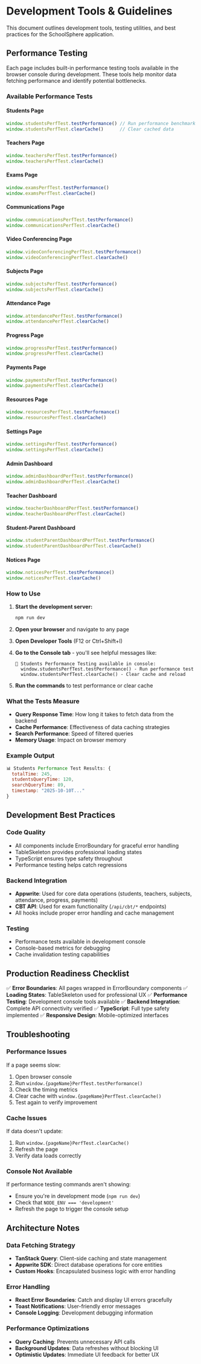 # Development Tools & Guidelines

This document outlines development tools, testing utilities, and best practices for the SchoolSphere application.

## Performance Testing

Each page includes built-in performance testing tools available in the browser console during development. These tools help monitor data fetching performance and identify potential bottlenecks.

### Available Performance Tests

#### Students Page
```javascript
window.studentsPerfTest.testPerformance() // Run performance benchmark
window.studentsPerfTest.clearCache()      // Clear cached data
```

#### Teachers Page
```javascript
window.teachersPerfTest.testPerformance()
window.teachersPerfTest.clearCache()
```

#### Exams Page
```javascript
window.examsPerfTest.testPerformance()
window.examsPerfTest.clearCache()
```

#### Communications Page
```javascript
window.communicationsPerfTest.testPerformance()
window.communicationsPerfTest.clearCache()
```

#### Video Conferencing Page
```javascript
window.videoConferencingPerfTest.testPerformance()
window.videoConferencingPerfTest.clearCache()
```

#### Subjects Page
```javascript
window.subjectsPerfTest.testPerformance()
window.subjectsPerfTest.clearCache()
```

#### Attendance Page
```javascript
window.attendancePerfTest.testPerformance()
window.attendancePerfTest.clearCache()
```

#### Progress Page
```javascript
window.progressPerfTest.testPerformance()
window.progressPerfTest.clearCache()
```

#### Payments Page
```javascript
window.paymentsPerfTest.testPerformance()
window.paymentsPerfTest.clearCache()
```

#### Resources Page
```javascript
window.resourcesPerfTest.testPerformance()
window.resourcesPerfTest.clearCache()
```

#### Settings Page
```javascript
window.settingsPerfTest.testPerformance()
window.settingsPerfTest.clearCache()
```

#### Admin Dashboard
```javascript
window.adminDashboardPerfTest.testPerformance()
window.adminDashboardPerfTest.clearCache()
```

#### Teacher Dashboard
```javascript
window.teacherDashboardPerfTest.testPerformance()
window.teacherDashboardPerfTest.clearCache()
```

#### Student-Parent Dashboard
```javascript
window.studentParentDashboardPerfTest.testPerformance()
window.studentParentDashboardPerfTest.clearCache()
```

#### Notices Page
```javascript
window.noticesPerfTest.testPerformance()
window.noticesPerfTest.clearCache()
```

### How to Use

1. **Start the development server:**
   ```bash
   npm run dev
   ```

2. **Open your browser** and navigate to any page

3. **Open Developer Tools** (F12 or Ctrl+Shift+I)

4. **Go to the Console tab** - you'll see helpful messages like:
   ```
   👥 Students Performance Testing available in console:
     window.studentsPerfTest.testPerformance() - Run performance test
     window.studentsPerfTest.clearCache() - Clear cache and reload
   ```

5. **Run the commands** to test performance or clear cache

### What the Tests Measure

- **Query Response Time**: How long it takes to fetch data from the backend
- **Cache Performance**: Effectiveness of data caching strategies
- **Search Performance**: Speed of filtered queries
- **Memory Usage**: Impact on browser memory

### Example Output
```javascript
📊 Students Performance Test Results: {
  totalTime: 245,
  studentsQueryTime: 120,
  searchQueryTime: 89,
  timestamp: "2025-10-10T..."
}
```

## Development Best Practices

### Code Quality
- All components include ErrorBoundary for graceful error handling
- TableSkeleton provides professional loading states
- TypeScript ensures type safety throughout
- Performance testing helps catch regressions

### Backend Integration
- **Appwrite**: Used for core data operations (students, teachers, subjects, attendance, progress, payments)
- **CBT API**: Used for exam functionality (`/api/cbt/*` endpoints)
- All hooks include proper error handling and cache management

### Testing
- Performance tests available in development console
- Console-based metrics for debugging
- Cache invalidation testing capabilities

## Production Readiness Checklist

✅ **Error Boundaries**: All pages wrapped in ErrorBoundary components
✅ **Loading States**: TableSkeleton used for professional UX
✅ **Performance Testing**: Development console tools available
✅ **Backend Integration**: Complete API connectivity verified
✅ **TypeScript**: Full type safety implemented
✅ **Responsive Design**: Mobile-optimized interfaces

## Troubleshooting

### Performance Issues
If a page seems slow:
1. Open browser console
2. Run `window.{pageName}PerfTest.testPerformance()`
3. Check the timing metrics
4. Clear cache with `window.{pageName}PerfTest.clearCache()`
5. Test again to verify improvement

### Cache Issues
If data doesn't update:
1. Run `window.{pageName}PerfTest.clearCache()`
2. Refresh the page
3. Verify data loads correctly

### Console Not Available
If performance testing commands aren't showing:
- Ensure you're in development mode (`npm run dev`)
- Check that `NODE_ENV === 'development'`
- Refresh the page to trigger the console setup

## Architecture Notes

### Data Fetching Strategy
- **TanStack Query**: Client-side caching and state management
- **Appwrite SDK**: Direct database operations for core entities
- **Custom Hooks**: Encapsulated business logic with error handling

### Error Handling
- **React Error Boundaries**: Catch and display UI errors gracefully
- **Toast Notifications**: User-friendly error messages
- **Console Logging**: Development debugging information

### Performance Optimizations
- **Query Caching**: Prevents unnecessary API calls
- **Background Updates**: Data refreshes without blocking UI
- **Optimistic Updates**: Immediate UI feedback for better UX